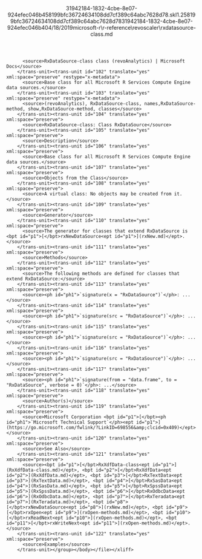 <?xml version="1.0"?><xliff version="1.2" xmlns="urn:oasis:names:tc:xliff:document:1.2" xmlns:xsi="http://www.w3.org/2001/XMLSchema-instance" xsi:schemaLocation="urn:oasis:names:tc:xliff:document:1.2 xliff-core-1.2-transitional.xsd"><file datatype="xml" original="rxdatasource-class.md" source-language="en-US" target-language="en-US"><header><tool tool-id="mdxliff" tool-name="mdxliff" tool-version="1.0-d1654b2" tool-company="Microsoft" /><xliffext:skl_file_name xmlns:xliffext="urn:microsoft:content:schema:xliffextensions">31942184-1832-4cbe-8e07-924efec046b458199bfc36724634108dd7cf389c64abc7628d78.skl</xliffext:skl_file_name><xliffext:version xmlns:xliffext="urn:microsoft:content:schema:xliffextensions">1.2</xliffext:version><xliffext:ms.openlocfilehash xmlns:xliffext="urn:microsoft:content:schema:xliffextensions">58199bfc36724634108dd7cf389c64abc7628d78</xliffext:ms.openlocfilehash><xliffext:ms.sourcegitcommit xmlns:xliffext="urn:microsoft:content:schema:xliffextensions">31942184-1832-4cbe-8e07-924efec046b4</xliffext:ms.sourcegitcommit><xliffext:ms.lasthandoff xmlns:xliffext="urn:microsoft:content:schema:xliffextensions">04/18/2019</xliffext:ms.lasthandoff><xliffext:ms.openlocfilepath xmlns:xliffext="urn:microsoft:content:schema:xliffextensions">microsoft-r\r-reference\revoscaler\rxdatasource-class.md</xliffext:ms.openlocfilepath></header><body><group id="content" extype="content"><trans-unit id="101" translate="yes" xml:space="preserve" restype="x-metadata">
          <source>RxDataSource-class class (revoAnalytics) | Microsoft Docs</source>
        </trans-unit><trans-unit id="102" translate="yes" xml:space="preserve" restype="x-metadata">
          <source>Base class for all Microsoft R Services Compute Engine data sources.</source>
        </trans-unit><trans-unit id="103" translate="yes" xml:space="preserve" restype="x-metadata">
          <source>(revoAnalytics), RxDataSource-class, names,RxDataSource-method, show,RxDataSource-method, classes</source>
        </trans-unit><trans-unit id="104" translate="yes" xml:space="preserve">
          <source>RxDataSource-class: Class RxDataSource</source>
        </trans-unit><trans-unit id="105" translate="yes" xml:space="preserve">
          <source>Description</source>
        </trans-unit><trans-unit id="106" translate="yes" xml:space="preserve">
          <source>Base class for all Microsoft R Services Compute Engine data sources.</source>
        </trans-unit><trans-unit id="107" translate="yes" xml:space="preserve">
          <source>Objects from the Class</source>
        </trans-unit><trans-unit id="108" translate="yes" xml:space="preserve">
          <source>A virtual class: No objects may be created from it.</source>
        </trans-unit><trans-unit id="109" translate="yes" xml:space="preserve">
          <source>Generator</source>
        </trans-unit><trans-unit id="110" translate="yes" xml:space="preserve">
          <source>The generator for classes that extend RxDataSource is <bpt id="p1">[</bpt>rxNewDataSource<ept id="p1">](rxNew.md)</ept>.</source>
        </trans-unit><trans-unit id="111" translate="yes" xml:space="preserve">
          <source>Methods</source>
        </trans-unit><trans-unit id="112" translate="yes" xml:space="preserve">
          <source>The following methods are defined for classes that extend RxDataSource:</source>
        </trans-unit><trans-unit id="113" translate="yes" xml:space="preserve">
          <source><ph id="ph1">`signature(x = "RxDataSource")`</ph>: ...</source>
        </trans-unit><trans-unit id="114" translate="yes" xml:space="preserve">
          <source><ph id="ph1">`signature(src = "RxDataSource")`</ph>: ...</source>
        </trans-unit><trans-unit id="115" translate="yes" xml:space="preserve">
          <source><ph id="ph1">`signature(src = "RxDataSource")`</ph>: ...</source>
        </trans-unit><trans-unit id="116" translate="yes" xml:space="preserve">
          <source><ph id="ph1">`signature(src = "RxDataSource")`</ph>: ...</source>
        </trans-unit><trans-unit id="117" translate="yes" xml:space="preserve">
          <source><ph id="ph1">`signature(from = "data.frame", to = "RxDataSource", verbose = 0)`</ph>: ...</source>
        </trans-unit><trans-unit id="118" translate="yes" xml:space="preserve">
          <source>Author(s)</source>
        </trans-unit><trans-unit id="119" translate="yes" xml:space="preserve">
          <source>Microsoft Corporation <bpt id="p1">[</bpt><ph id="ph1">`Microsoft Technical Support`</ph><ept id="p1">](https://go.microsoft.com/fwlink/?LinkID=698556&amp;clcid=0x409)</ept></source>
        </trans-unit><trans-unit id="120" translate="yes" xml:space="preserve">
          <source>See Also</source>
        </trans-unit><trans-unit id="121" translate="yes" xml:space="preserve">
          <source><bpt id="p1">[</bpt>RxXdfData-class<ept id="p1">](RxXdfData-class.md)</ept>, <bpt id="p2">[</bpt>RxXdfData<ept id="p2">](RxXdfData.md)</ept>, <bpt id="p3">[</bpt>RxTextData<ept id="p3">](RxTextData.md)</ept>, <bpt id="p4">[</bpt>RxSasData<ept id="p4">](RxSasData.md)</ept>, <bpt id="p5">[</bpt>RxSpssData<ept id="p5">](RxSpssData.md)</ept>, <bpt id="p6">[</bpt>RxOdbcData<ept id="p6">](RxOdbcData.md)</ept>, <bpt id="p7">[</bpt>RxTeradata<ept id="p7">](RxTeradata.md)</ept>, <bpt id="p8">[</bpt>rxNewDataSource<ept id="p8">](rxNew.md)</ept>, <bpt id="p9">[</bpt>rxOpen<ept id="p9">](rxOpen-methods.md)</ept>, <bpt id="p10">[</bpt>rxReadNext<ept id="p10">](rxOpen-methods.md)</ept>, <bpt id="p11">[</bpt>rxWriteNext<ept id="p11">](rxOpen-methods.md)</ept>.</source>
        </trans-unit><trans-unit id="122" translate="yes" xml:space="preserve">
          <source>Examples</source>
        </trans-unit></group></body></file></xliff>